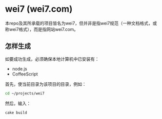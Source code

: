 wei7 (wei7.com)
====

本repo及其所承载的项目皆名为wei7，但并非是指wei7规范（一种文档格式，或称wei7格式），而是指网站wei7.com。

怎样生成
----

如要成功生成，必须确保本地计算机中已安装有：

- node.js
- CoffeeScript

首先，使当前目录为该项目的目录，例如：

```bash
cd ~/projects/wei7
```

然后，输入：

```bash
cake build
```
